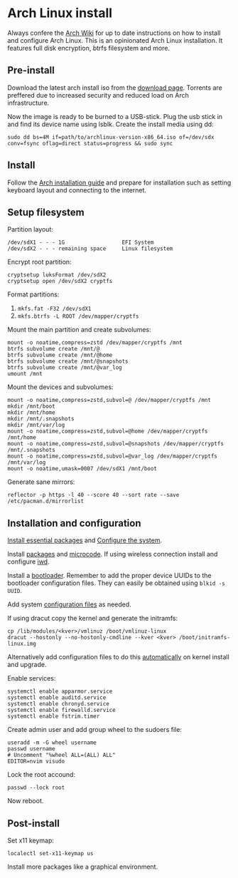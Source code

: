 # Arch Linux install

Always confere the [Arch Wiki](https://wiki.archlinux.org/) for up to date instructions on how to install and configure Arch Linux. This is an opinionated Arch Linux installation. It features full disk encryption, btrfs filesystem and more.

## Pre-install

Download the latest arch install iso from the
[download page](https://archlinux.org/download/).
Torrents are preffered due to increased security and reduced load on Arch infrastructure.

Now the image is ready to be burned to a USB-stick.
Plug the usb stick in and find its device name using lsblk.
Create the install media using dd:

```
sudo dd bs=4M if=path/to/archlinux-version-x86_64.iso of=/dev/sdx conv=fsync oflag=direct status=progress && sudo sync
```

## Install

Follow the [Arch installation guide](https://wiki.archlinux.org/title/Installation_guide) and prepare for installation such as setting keyboard layout and connecting to the internet. 

## Setup filesystem

Partition layout:

```
/dev/sdX1 - - - 1G                  EFI System
/dev/sdX2 - - - remaining space     Linux filesystem
```

Encrypt root partition:

```
cryptsetup luksFormat /dev/sdX2
cryptsetup open /dev/sdX2 cryptfs
```

Format partitions:

1. `mkfs.fat -F32 /dev/sdX1`
2. `mkfs.btrfs -L ROOT /dev/mapper/cryptfs`

Mount the main partition and create subvolumes:

```
mount -o noatime,compress=zstd /dev/mapper/cryptfs /mnt
btrfs subvolume create /mnt/@
btrfs subvolume create /mnt/@home
btrfs subvolume create /mnt/@snapshots
btrfs subvolume create /mnt/@var_log
umount /mnt
```

Mount the devices and subvolumes:

```
mount -o noatime,compress=zstd,subvol=@ /dev/mapper/cryptfs /mnt
mkdir /mnt/boot
mkdir /mnt/home
mkdir /mnt/.snapshots
mkdir /mnt/var/log
mount -o noatime,compress=zstd,subvol=@home /dev/mapper/cryptfs /mnt/home
mount -o noatime,compress=zstd,subvol=@snapshots /dev/mapper/cryptfs /mnt/.snapshots
mount -o noatime,compress=zstd,subvol=@var_log /dev/mapper/cryptfs /mnt/var/log
mount -o noatime,umask=0007 /dev/sdX1 /mnt/boot
```

Generate sane mirrors:

```
reflector -p https -l 40 --score 40 --sort rate --save /etc/pacman.d/mirrorlist
```

## Installation and configuration

[Install essential packages](https://wiki.archlinux.org/title/Installation_guide#Install_essential_packages) and [Configure the system](https://wiki.archlinux.org/title/Installation_guide#Configure_the_system).

Install [packages](pkglists) and [microcode](https://wiki.archlinux.org/title/Microcode). If using wireless connection install and configure [iwd](https://wiki.archlinux.org/title/Iwd).

Install a [bootloader](https://wiki.archlinux.org/title/Arch_boot_process#Boot_loader). Remember to add the proper device UUIDs to the bootloader configuration files. They can easily be obtained using `blkid -s UUID`.

Add system [configuration files](configs) as needed.

If using dracut copy the kernel and generate the initramfs:

```
cp /lib/modules/<kver>/vmlinuz /boot/vmlinuz-linux
dracut --hostonly --no-hostonly-cmdline --kver <kver> /boot/initramfs-linux.img
```

Alternatively add configuration files to do this [automatically](https://wiki.archlinux.org/title/Dracut#Generate_a_new_initramfs_on_kernel_upgrade) on kernel install and upgrade.

Enable services:

```
systemctl enable apparmor.service
systemctl enable auditd.service
systemctl enable chronyd.service
systemctl enable firewalld.service
systemctl enable fstrim.timer
```

Create admin user and add group wheel to the sudoers file:

```
useradd -m -G wheel username
passwd username
# Uncomment "%wheel ALL=(ALL) ALL"
EDITOR=nvim visudo
```

Lock the root accound:

```
passwd --lock root
```

Now reboot.

## Post-install

Set x11 keymap:

```
localectl set-x11-keymap us
```

Install more packages like a graphical environment.
